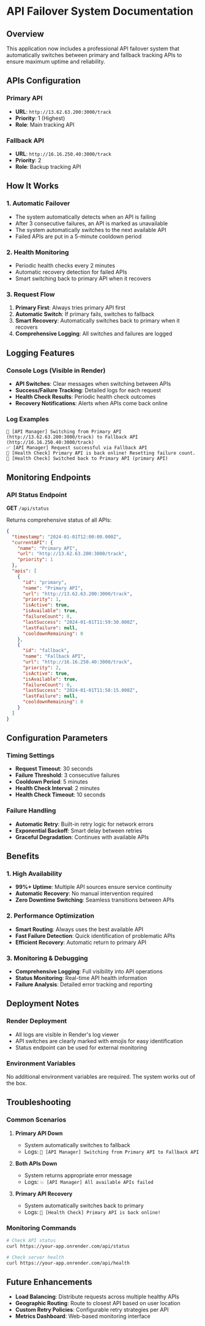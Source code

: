 # API Failover System Documentation

## Overview

This application now includes a professional API failover system that automatically switches between primary and fallback tracking APIs to ensure maximum uptime and reliability.

## APIs Configuration

### Primary API
- **URL**: `http://13.62.63.200:3000/track`
- **Priority**: 1 (Highest)
- **Role**: Main tracking API

### Fallback API
- **URL**: `http://16.16.250.40:3000/track`
- **Priority**: 2
- **Role**: Backup tracking API

## How It Works

### 1. Automatic Failover
- The system automatically detects when an API is failing
- After 3 consecutive failures, an API is marked as unavailable
- The system automatically switches to the next available API
- Failed APIs are put in a 5-minute cooldown period

### 2. Health Monitoring
- Periodic health checks every 2 minutes
- Automatic recovery detection for failed APIs
- Smart switching back to primary API when it recovers

### 3. Request Flow
1. **Primary First**: Always tries primary API first
2. **Automatic Switch**: If primary fails, switches to fallback
3. **Smart Recovery**: Automatically switches back to primary when it recovers
4. **Comprehensive Logging**: All switches and failures are logged

## Logging Features

### Console Logs (Visible in Render)
- **API Switches**: Clear messages when switching between APIs
- **Success/Failure Tracking**: Detailed logs for each request
- **Health Check Results**: Periodic health check outcomes
- **Recovery Notifications**: Alerts when APIs come back online

### Log Examples
```
🔄 [API Manager] Switching from Primary API (http://13.62.63.200:3000/track) to Fallback API (http://16.16.250.40:3000/track)
✅ [API Manager] Request successful via Fallback API
🎉 [Health Check] Primary API is back online! Resetting failure count.
🔄 [Health Check] Switched back to Primary API (primary API)
```

## Monitoring Endpoints

### API Status Endpoint
**GET** `/api/status`

Returns comprehensive status of all APIs:
```json
{
  "timestamp": "2024-01-01T12:00:00.000Z",
  "currentAPI": {
    "name": "Primary API",
    "url": "http://13.62.63.200:3000/track",
    "priority": 1
  },
  "apis": [
    {
      "id": "primary",
      "name": "Primary API",
      "url": "http://13.62.63.200:3000/track",
      "priority": 1,
      "isActive": true,
      "isAvailable": true,
      "failureCount": 0,
      "lastSuccess": "2024-01-01T11:59:30.000Z",
      "lastFailure": null,
      "cooldownRemaining": 0
    },
    {
      "id": "fallback",
      "name": "Fallback API",
      "url": "http://16.16.250.40:3000/track",
      "priority": 2,
      "isActive": true,
      "isAvailable": true,
      "failureCount": 0,
      "lastSuccess": "2024-01-01T11:58:15.000Z",
      "lastFailure": null,
      "cooldownRemaining": 0
    }
  ]
}
```

## Configuration Parameters

### Timing Settings
- **Request Timeout**: 30 seconds
- **Failure Threshold**: 3 consecutive failures
- **Cooldown Period**: 5 minutes
- **Health Check Interval**: 2 minutes
- **Health Check Timeout**: 10 seconds

### Failure Handling
- **Automatic Retry**: Built-in retry logic for network errors
- **Exponential Backoff**: Smart delay between retries
- **Graceful Degradation**: Continues with available APIs

## Benefits

### 1. High Availability
- **99%+ Uptime**: Multiple API sources ensure service continuity
- **Automatic Recovery**: No manual intervention required
- **Zero Downtime Switching**: Seamless transitions between APIs

### 2. Performance Optimization
- **Smart Routing**: Always uses the best available API
- **Fast Failure Detection**: Quick identification of problematic APIs
- **Efficient Recovery**: Automatic return to primary API

### 3. Monitoring & Debugging
- **Comprehensive Logging**: Full visibility into API operations
- **Status Monitoring**: Real-time API health information
- **Failure Analysis**: Detailed error tracking and reporting

## Deployment Notes

### Render Deployment
- All logs are visible in Render's log viewer
- API switches are clearly marked with emojis for easy identification
- Status endpoint can be used for external monitoring

### Environment Variables
No additional environment variables are required. The system works out of the box.

## Troubleshooting

### Common Scenarios

1. **Primary API Down**
   - System automatically switches to fallback
   - Logs: `🔄 [API Manager] Switching from Primary API to Fallback API`

2. **Both APIs Down**
   - System returns appropriate error message
   - Logs: `💥 [API Manager] All available APIs failed`

3. **Primary API Recovery**
   - System automatically switches back to primary
   - Logs: `🎉 [Health Check] Primary API is back online!`

### Monitoring Commands
```bash
# Check API status
curl https://your-app.onrender.com/api/status

# Check server health
curl https://your-app.onrender.com/api/health
```

## Future Enhancements

- **Load Balancing**: Distribute requests across multiple healthy APIs
- **Geographic Routing**: Route to closest API based on user location
- **Custom Retry Policies**: Configurable retry strategies per API
- **Metrics Dashboard**: Web-based monitoring interface
